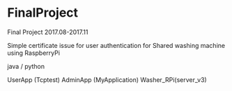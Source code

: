 # FinalProject
Final Project 2017.08-2017.11

Simple certificate issue for user authentication
for Shared washing machine
using RaspberryPi

java / python

UserApp   (Tcptest)
AdminApp  (MyApplication)
Washer_RPi(server_v3)
